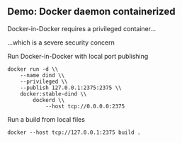 ## Demo: Docker daemon containerized

Docker-in-Docker requires a privileged container...

...which is a severe security concern

Run Docker-in-Docker with local port publishing

```plaintext
docker run -d \\
    --name dind \\
    --privileged \\
    --publish 127.0.0.1:2375:2375 \\
    docker:stable-dind \\
        dockerd \\
            --host tcp://0.0.0.0:2375
```

Run a build from local files

```plaintext
docker --host tcp://127.0.0.1:2375 build .
```
